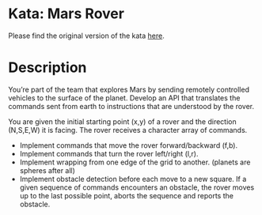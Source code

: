 # Kata: Mars Rover

Please find the original version of the kata [here](http://kata-log.rocks/mars-rover-kata).

# Description
You’re part of the team that explores Mars by sending remotely controlled vehicles to the surface of the planet. Develop an API that translates the commands sent from earth to instructions that are understood by the rover.

You are given the initial starting point (x,y) of a rover and the direction (N,S,E,W) it is facing.
The rover receives a character array of commands.

* Implement commands that move the rover forward/backward (f,b).
* Implement commands that turn the rover left/right (l,r).
* Implement wrapping from one edge of the grid to another. (planets are spheres after all)
* Implement obstacle detection before each move to a new square. If a given sequence of commands encounters an obstacle, the rover moves up to the last possible point, aborts the sequence and reports the obstacle.


